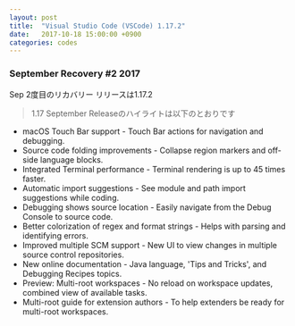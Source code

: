 ```yaml
---
layout: post
title:  "Visual Studio Code (VSCode) 1.17.2"
date:   2017-10-18 15:00:00 +0900
categories: codes
---
```


### September Recovery #2 2017

Sep 2度目のリカバリー リリースは1.17.2

> 1.17 September Releaseのハイライトは以下のとおりです

- macOS Touch Bar support - Touch Bar actions for navigation and debugging.
- Source code folding improvements - Collapse region markers and off-side language blocks.
- Integrated Terminal performance - Terminal rendering is up to 45 times faster.
- Automatic import suggestions - See module and path import suggestions while coding.
- Debugging shows source location - Easily navigate from the Debug Console to source code.
- Better colorization of regex and format strings - Helps with parsing and identifying errors.
- Improved multiple SCM support - New UI to view changes in multiple source control repositories.
- New online documentation - Java language, 'Tips and Tricks', and Debugging Recipes topics.
- Preview: Multi-root workspaces - No reload on workspace updates, combined view of available tasks.
- Multi-root guide for extension authors - To help extenders be ready for multi-root workspaces.

